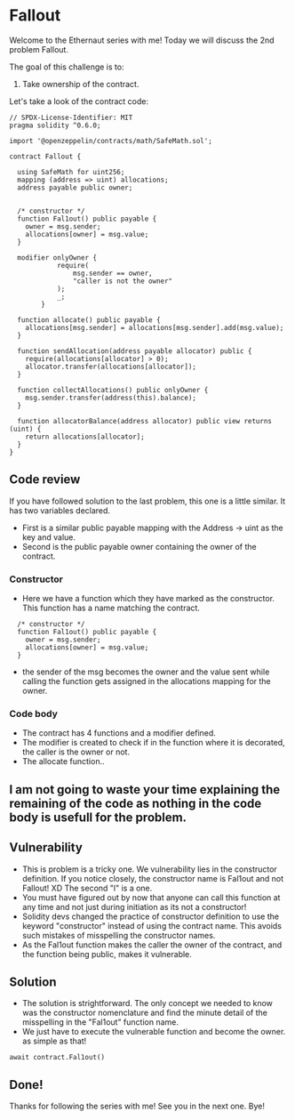 # Fallout

Welcome to the Ethernaut series with me!
Today we will discuss the 2nd problem Fallout.

The goal of this challenge is to:
1. Take ownership of the contract.

Let's take a look of the contract code:
```solidity
// SPDX-License-Identifier: MIT
pragma solidity ^0.6.0;

import '@openzeppelin/contracts/math/SafeMath.sol';

contract Fallout {
  
  using SafeMath for uint256;
  mapping (address => uint) allocations;
  address payable public owner;


  /* constructor */
  function Fal1out() public payable {
    owner = msg.sender;
    allocations[owner] = msg.value;
  }

  modifier onlyOwner {
	        require(
	            msg.sender == owner,
	            "caller is not the owner"
	        );
	        _;
	    }

  function allocate() public payable {
    allocations[msg.sender] = allocations[msg.sender].add(msg.value);
  }

  function sendAllocation(address payable allocator) public {
    require(allocations[allocator] > 0);
    allocator.transfer(allocations[allocator]);
  }

  function collectAllocations() public onlyOwner {
    msg.sender.transfer(address(this).balance);
  }

  function allocatorBalance(address allocator) public view returns (uint) {
    return allocations[allocator];
  }
}
```

## Code review
If you have followed solution to the last problem, this one is a little similar. It has two variables declared. 
- First is a similar public payable mapping with the Address -> uint as the key and value.
- Second is the public payable owner containing the owner of the contract.

### Constructor
- Here we have a function which they have marked as the constructor. This function has a name matching the contract.

```
  /* constructor */
  function Fal1out() public payable {
    owner = msg.sender;
    allocations[owner] = msg.value;
  }
```

- the sender of the msg becomes the owner and the value sent while calling the function gets assigned in the allocations mapping for the owner.

### Code body
- The contract has 4 functions and a modifier defined.
- The modifier is created to check if in the function where it is decorated, the caller is the owner or not.
- The allocate function..
## I am not going to waste your time explaining the remaining of the code as nothing in the code body is usefull for the problem.

## Vulnerability
- This is problem is a tricky one. We vulnerability lies in the constructor definition. If you notice closely, the constructor name is Fal1out and not Fallout! XD The second "l" is a one.
- You must have figured out by now that anyone can call this function at any time and not just during initiation as its not a constructor!
- Solidity devs changed the practice of constructor definition to use the keyword "constructor" instead of using the contract name. This avoids such mistakes of misspelling the constructor names. 
- As the Fal1out function makes the caller the owner of the contract, and the function being public, makes it vulnerable.

## Solution

- The solution is strightforward. The only concept we needed to know was the constructor nomenclature and find the minute detail of the misspelling in the "Fal1out" function name.
- We just have to execute the vulnerable function and become the owner. as simple as that!
```
await contract.Fal1out()
```

## Done!

Thanks for following the series with me!
See you in the next one. Bye!